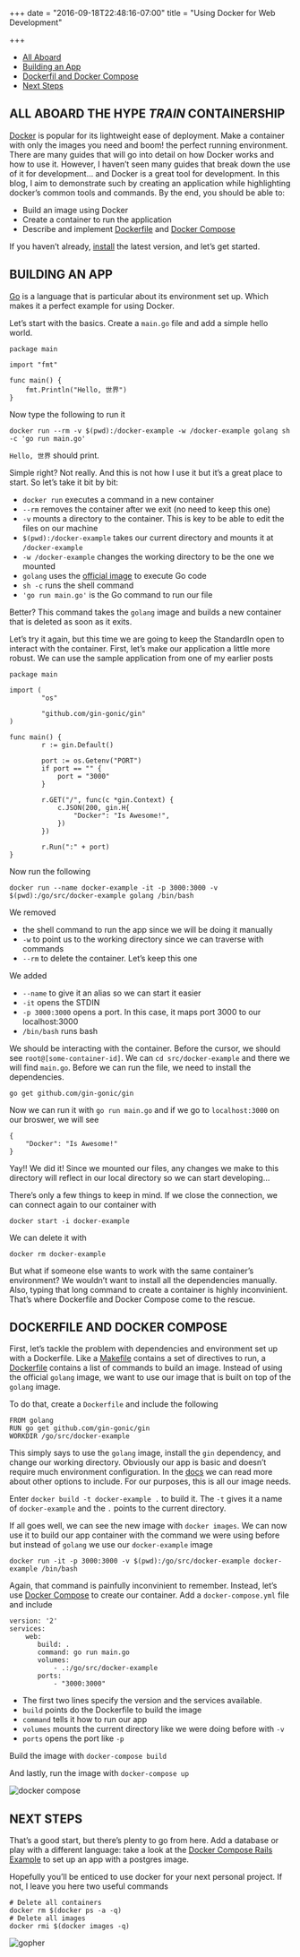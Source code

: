 +++
date = "2016-09-18T22:48:16-07:00"
title = "Using Docker for Web Development"

+++

- [All Aboard](blog/using-docker-for-web-development/#all-aboard-the-hype-train-containership)
- [Building an App](blog/using-docker-for-web-development/#building-an-app)
- [Dockerfil and Docker Compose](blog/using-docker-for-web-development/#dockerfile-and-docker-compose)
- [Next Steps](blog/using-docker-for-web-development/#next-steps)

## ALL ABOARD THE HYPE _TRAIN_ CONTAINERSHIP

[Docker](https://www.docker.com/what-docker) is popular for its lightweight ease of deployment. Make a container with only the images you need and boom! the perfect running environment. There are many guides that will go into detail on how Docker works and how to use it. However, I haven’t seen many guides that break down the use of it for development… and Docker is a great tool for development. In this blog, I aim to demonstrate such by creating an application while highlighting docker’s common tools and commands. By the end, you should be able to:

- Build an image using Docker
- Create a container to run the application
- Describe and implement [Dockerfile](https://docs.docker.com/engine/userguide/eng-image/dockerfile_best-practices/#best-practices-for-writing-dockerfiles) and [Docker Compose](https://docs.docker.com/compose/overview/#/common-use-cases)

If you haven’t already, [install](https://www.docker.com/products/docker) the latest version, and let’s get started.

## BUILDING AN APP

[Go](https://golang.org/) is a language that is particular about its environment set up. Which makes it a perfect example for using Docker.

Let’s start with the basics. Create a `main.go` file and add a simple hello world.

```
package main

import "fmt"

func main() {
    fmt.Println("Hello, 世界")
} 
```

Now type the following to run it

```
docker run --rm -v $(pwd):/docker-example -w /docker-example golang sh -c 'go run main.go'
```

`Hello, 世界` should print.

Simple right? Not really. And this is not how I use it but it’s a great place to start. So let’s take it bit by bit:

- `docker run` executes a command in a new container
- `--rm` removes the container after we exit (no need to keep this one)
- `-v` mounts a directory to the container. This is key to be able to edit the files on our machine
- `$(pwd):/docker-example` takes our current directory and mounts it at `/docker-example`
- `-w /docker-example` changes the working directory to be the one we mounted
- `golang` uses the [official image](https://hub.docker.com/_/golang/) to execute Go code
- `sh -c` runs the shell command
- `'go run main.go'` is the Go command to run our file

Better? This command takes the `golang` image and builds a new container that is deleted as soon as it exits.

Let’s try it again, but this time we are going to keep the StandardIn open to interact with the container. First, let’s make our application a little more robust. We can use the sample application from one of my earlier posts

```
package main

import (
        "os"

        "github.com/gin-gonic/gin"
)

func main() {
        r := gin.Default()

        port := os.Getenv("PORT")
        if port == "" {
            port = "3000"
        }

        r.GET("/", func(c *gin.Context) {
            c.JSON(200, gin.H{
                "Docker": "Is Awesome!",
            })
        })

        r.Run(":" + port)
}
```

Now run the following

```
docker run --name docker-example -it -p 3000:3000 -v $(pwd):/go/src/docker-example golang /bin/bash
```

We removed

- the shell command to run the app since we will be doing it manually
- `-w` to point us to the working directory since we can traverse with commands
- `--rm` to delete the container. Let’s keep this one

We added

- `--name` to give it an alias so we can start it easier
- `-it` opens the STDIN
- `-p 3000:3000` opens a port. In this case, it maps port 3000 to our localhost:3000
- `/bin/bash` runs bash

We should be interacting with the container. Before the cursor, we should see `root@[some-container-id]`. We can `cd src/docker-example` and there we will find `main.go`. Before we can run the file, we need to install the dependencies.

```
go get github.com/gin-gonic/gin
```

Now we can run it with `go run main.go` and if we go to `localhost:3000` on our broswer, we will see

```
{
    "Docker": "Is Awesome!"
}
```

Yay!! We did it! Since we mounted our files, any changes we make to this directory will reflect in our local directory so we can start developing…

There’s only a few things to keep in mind. If we close the connection, we can connect again to our container with

```
docker start -i docker-example
```

We can delete it with

```
docker rm docker-example
```

But what if someone else wants to work with the same container’s environment? We wouldn’t want to install all the dependencies manually. Also, typing that long command to create a container is highly inconvinient. That’s where Dockerfile and Docker Compose come to the rescue.

## DOCKERFILE AND DOCKER COMPOSE

First, let’s tackle the problem with dependencies and environment set up with a Dockerfile. Like a [Makefile](https://en.wikipedia.org/wiki/Makefile) contains a set of directives to run, a [Dockerfile](https://docs.docker.com/engine/userguide/eng-image/dockerfile_best-practices/) contains a list of commands to build an image. Instead of using the official `golang` image, we want to use our image that is built on top of the `golang` image.

To do that, create a `Dockerfile` and include the following

```
FROM golang
RUN go get github.com/gin-gonic/gin
WORKDIR /go/src/docker-example
```

This simply says to use the `golang` image, install the `gin` dependency, and change our working directory. Obviously our app is basic and doesn’t require much environment configuration. In the [docs](https://docs.docker.com/engine/reference/builder/) we can read more about other options to include. For our purposes, this is all our image needs.

Enter `docker build -t docker-example .` to build it. The `-t` gives it a name of `docker-example` and the `.` points to the current directory.

If all goes well, we can see the new image with `docker images`. We can now use it to build our app container with the command we were using before but instead of `golang` we use our `docker-example` image

```
docker run -it -p 3000:3000 -v $(pwd):/go/src/docker-example docker-example /bin/bash
```

Again, that command is painfully inconvinient to remember. Instead, let’s use [Docker Compose](https://docs.docker.com/compose/overview/#/common-use-cases) to create our container. Add a `docker-compose.yml` file and include

```
version: '2'
services:
    web: 
       build: .
       command: go run main.go
       volumes:
           - .:/go/src/docker-example
       ports:
           - "3000:3000"
```

- The first two lines specify the version and the services available.
- `build` points do the Dockerfile to build the image
- `command` tells it how to run our app
- `volumes` mounts the current directory like we were doing before with `-v`
- `ports` opens the port like `-p`

Build the image with `docker-compose build`

And lastly, run the image with `docker-compose up`

![docker compose](/img/docker-compose.png)

## NEXT STEPS

That’s a good start, but there’s plenty to go from here. Add a database or play with a different language: take a look at the [Docker Compose Rails Example](https://docs.docker.com/compose/rails/) to set up an app with a postgres image.

Hopefully you’ll be enticed to use docker for your next personal project. If not, I leave you here two useful commands

```
# Delete all containers
docker rm $(docker ps -a -q)
# Delete all images
docker rmi $(docker images -q)
```

![gopher](/img/gopher7.png)

